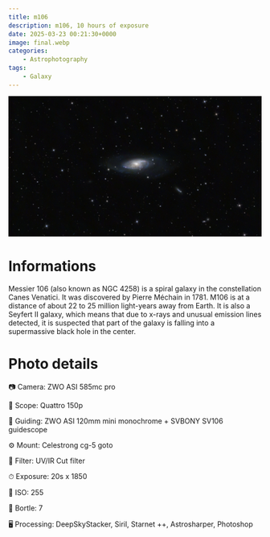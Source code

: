 ```yaml
---
title: m106
description: m106, 10 hours of exposure
date: 2025-03-23 00:21:30+0000
image: final.webp
categories:
    - Astrophotography
tags:
    - Galaxy
---
```


![m106](final.webp)

# Informations

Messier 106 (also known as NGC 4258) is a spiral galaxy in the constellation Canes Venatici. It was discovered by Pierre Méchain in 1781. M106 is at a distance of about 22 to 25 million light-years away from Earth. It is also a Seyfert II galaxy, which means that due to x-rays and unusual emission lines detected, it is suspected that part of the galaxy is falling into a supermassive black hole in the center.



# Photo details

📷 Camera: ZWO ASI 585mc pro

🔭 Scope: Quattro 150p

🎯 Guiding: ZWO ASI 120mm mini monochrome + SVBONY SV106 guidescope

⚙️ Mount: Celestrong cg-5 goto

🎨 Filter: UV/IR Cut filter

⏱ Exposure: 20s x 1850

🌌 ISO: 255

🌇 Bortle: 7

🖥 Processing: DeepSkyStacker, Siril, Starnet ++, Astrosharper, Photoshop


